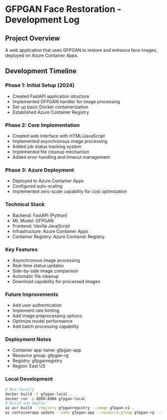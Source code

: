 # GFPGAN Face Restoration - Development Log

## Project Overview
A web application that uses GFPGAN to restore and enhance face images, deployed on Azure Container Apps.

## Development Timeline

### Phase 1: Initial Setup (2024)
- Created FastAPI application structure
- Implemented GFPGAN handler for image processing
- Set up basic Docker containerization
- Established Azure Container Registry

### Phase 2: Core Implementation
- Created web interface with HTML/JavaScript
- Implemented asynchronous image processing
- Added job status tracking system
- Implemented file cleanup mechanism
- Added error handling and timeout management

### Phase 3: Azure Deployment
- Deployed to Azure Container Apps
- Configured auto-scaling
- Implemented zero-scale capability for cost optimization

### Technical Stack
- Backend: FastAPI (Python)
- ML Model: GFPGAN
- Frontend: Vanilla JavaScript
- Infrastructure: Azure Container Apps
- Container Registry: Azure Container Registry

### Key Features
- Asynchronous image processing
- Real-time status updates
- Side-by-side image comparison
- Automatic file cleanup
- Download capability for processed images

### Future Improvements
- Add user authentication
- Implement rate limiting
- Add image preprocessing options
- Optimize model performance
- Add batch processing capability

### Deployment Notes
- Container app name: gfpgan-app
- Resource group: gfpgan-rg
- Registry: gfpganregistry
- Region: East US

### Local Development
```bash
# Run locally
docker build -t gfpgan-local .
docker run -p 8000:8000 gfpgan-local
# Build and deploy
az acr build --registry gfpganregistry --image gfpgan:v1 .
az containerapp update --name gfpgan-app --resource-group gfpgan-rg --image gfpganregistry.azurecr.io/gfpgan:v1
```